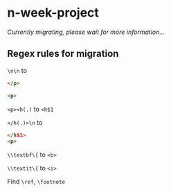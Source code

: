 # n-week-project
*Currently migrating, please wait for more information...*

## Regex rules for migration
`\n\n` to
```html
</p>

<p>
```

`<p><h(.)` to `<h$1`

`</h(.)>\n` to
```html
</h$1>
<p>
```

`\\textbf\{` to `<b>`

`\\textit\{` to `<i>`

Find `\ref`, `\footnote`